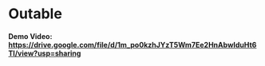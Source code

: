 # Outable
#### Demo Video: https://drive.google.com/file/d/1m_po0kzhJYzT5Wm7Ee2HnAbwIduHt6Tl/view?usp=sharing
